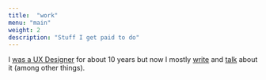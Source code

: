 ```yaml
---
title:  "work"
menu: "main"
weight: 2
description: "Stuff I get paid to do"
---
```


I [was a UX Designer](portfolio/) for about 10 years but now I mostly [write](#writing) and [talk](#speaking) about it (among other things).
